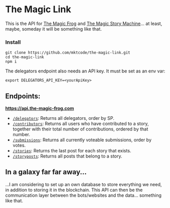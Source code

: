 # The Magic Link

This is the API for [The Magic Frog](https://github.com/mktcode/the-magic-frog) and [The Magic Story Machine](https://github.com/mktcode/the-magic-story-machine)... at least, maybe, someday it will be something like that.

### Install

```
git clone https://github.com/mktcode/the-magic-link.git
cd the-magic-link
npm i
```

The delegators endpoint also needs an API key. It must be set as an env var:

```
export DELEGATORS_API_KEY=<yourApiKey>
```

## Endpoints:

**https://api.the-magic-frog.com**
- [`/delegators`](https://github.com/mktcode/the-magic-link/blob/master/index.js#L22): Returns all delegators, order by SP.
- [`/contributors`](https://github.com/mktcode/the-magic-link/blob/master/index.js#L46): Returns all users who have contributed to a story, together with their total number of contributions, ordered by that number.
- [`/submissions`](https://github.com/mktcode/the-magic-link/blob/master/index.js#L80): Returns all currently voteable submissions, order by votes.
- [`/stories`](https://github.com/mktcode/the-magic-link/blob/master/index.js#L64): Returns the last post for each story that exists.
- [`/storyposts`](https://github.com/mktcode/the-magic-link/blob/master/index.js#L96): Returns all posts that belong to a story.

## In a galaxy far far away...

...I am considering to set up an own database to store everything we need, in addition to storing it in the blockchain.
This API can then be the communication layer between the bots/websites and the data... something like that.
